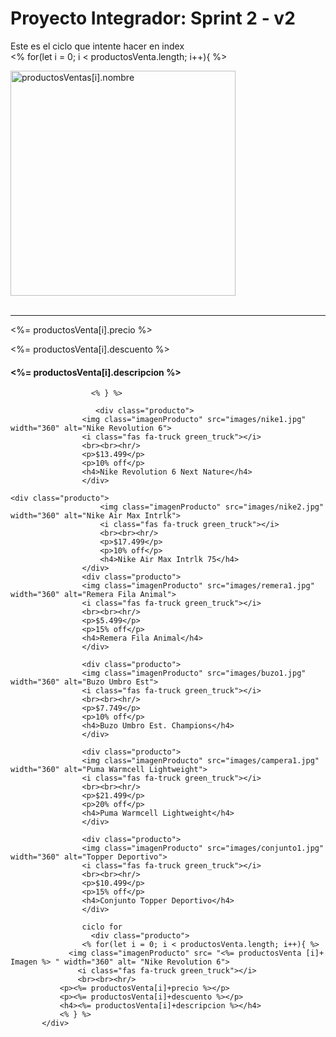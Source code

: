 # Proyecto Integrador: Sprint 2 - v2
Este es el ciclo que intente hacer en index                  
                        <% for(let i = 0; i < productosVenta.length; i++){ %>
                        <div class="producto"> 
                            <img class="imagenProducto" src= productosVenta[i].imagen  width="360" alt= productosVentas[i].nombre>
                            <i class="fas fa-truck green_truck"></i>
                            <br><br><hr/>
                        <p><%= productosVenta[i].precio %></p>
                        <p><%= productosVenta[i].descuento %></p>
                        <h4><%= productosVenta[i].descripcion %></h4>
                    </div>
            
                      <% } %>

                       <div class="producto"> 
                    <img class="imagenProducto" src="images/nike1.jpg" width="360" alt="Nike Revolution 6">
                    <i class="fas fa-truck green_truck"></i>
                    <br><br><hr/>
                    <p>$13.499</p>
                    <p>10% off</p>
                    <h4>Nike Revolution 6 Next Nature</h4>
                    </div>

    <div class="producto">  
                        <img class="imagenProducto" src="images/nike2.jpg" width="360" alt="Nike Air Max Intrlk">
                        <i class="fas fa-truck green_truck"></i>
                        <br><br><hr/>
                        <p>$17.499</p>
                        <p>10% off</p>
                        <h4>Nike Air Max Intrlk 75</h4>
                    </div>
                    <div class="producto"> 
                    <img class="imagenProducto" src="images/remera1.jpg" width="360" alt="Remera Fila Animal">
                    <i class="fas fa-truck green_truck"></i>
                    <br><br><hr/>
                    <p>$5.499</p>
                    <p>15% off</p>
                    <h4>Remera Fila Animal</h4>
                    </div>
    
                    <div class="producto">   
                    <img class="imagenProducto" src="images/buzo1.jpg" width="360" alt="Buzo Umbro Est">
                    <i class="fas fa-truck green_truck"></i>
                    <br><br><hr/>
                    <p>$7.749</p>
                    <p>10% off</p>
                    <h4>Buzo Umbro Est. Champions</h4>
                    </div>
    
                    <div class="producto"> 
                    <img class="imagenProducto" src="images/campera1.jpg" width="360" alt="Puma Warmcell Lightweight">
                    <i class="fas fa-truck green_truck"></i>
                    <br><br><hr/>
                    <p>$21.499</p>
                    <p>20% off</p>
                    <h4>Puma Warmcell Lightweight</h4>
                    </div>
    
                    <div class="producto"> 
                    <img class="imagenProducto" src="images/conjunto1.jpg" width="360" alt="Topper Deportivo">
                    <i class="fas fa-truck green_truck"></i>
                    <br><br><hr/>
                    <p>$10.499</p>
                    <p>15% off</p>
                    <h4>Conjunto Topper Deportivo</h4>
                    </div>                   

                    ciclo for
                      <div class="producto"> 
                    <% for(let i = 0; i < productosVenta.length; i++){ %>
                 <img class="imagenProducto" src= "<%= productosVenta [i]+ Imagen %> " width="360" alt= "Nike Revolution 6"> 
                   <i class="fas fa-truck green_truck"></i>
                   <br><br><hr/>
               <p><%= productosVenta[i]+precio %></p>
               <p><%= productosVenta[i]+descuento %></p>
               <h4><%= productosVenta[i]+descripcion %></h4>
               <% } %>
           </div>
